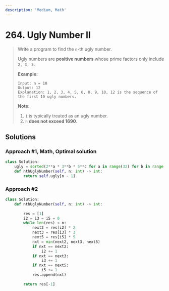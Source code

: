 ```yaml
---
description: 'Medium, Math'
---
```


# 264. Ugly Number II

> Write a program to find the `n`-th ugly number.
>
> Ugly numbers are **positive numbers** whose prime factors only include `2, 3, 5`. 
>
> **Example:**
>
> ```text
> Input: n = 10
> Output: 12
> Explanation: 1, 2, 3, 4, 5, 6, 8, 9, 10, 12 is the sequence of the first 10 ugly numbers.
> ```
>
> **Note:**  
>
> 1. `1` is typically treated as an ugly number.
> 2. `n` **does not exceed 1690**.

## Solutions

### Approach \#1, Math, Optimal solution

```python
class Solution:
    ugly = sorted(2**a * 3**b * 5**c for a in range(32) for b in range(20) for c in range(14))
    def nthUglyNumber(self, n: int) -> int:
        return self.ugly[n - 1]
```

### Approach \#2

```python
class Solution:
    def nthUglyNumber(self, n: int) -> int:
        
        res = [1]
        i2 = i3 = i5 = 0
        while len(res) < n:
            next2 = res[i2] * 2
            next3 = res[i3] * 3
            next5 = res[i5] * 5
            nxt = min(next2, next3, next5)
            if nxt == next2:
                i2 += 1
            if nxt == next3:
                i3 += 1
            if nxt == next5:
                i5 += 1
            res.append(nxt)
        
        return res[-1]
```

